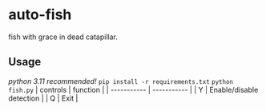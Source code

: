 # auto-fish
fish with grace in dead catapillar.
## Usage
*python 3.11 recommended!*
`pip install -r requirements.txt`
`python fish.py`
| controls | function |
| ----------- | ----------- |
| Y | Enable/disable detection |
| Q | Exit |
